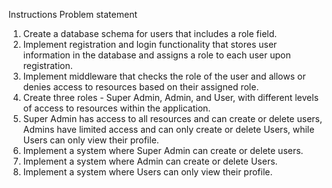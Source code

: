  Instructions
 Problem statement
 1. Create a database schema for users that includes a role field.
 2. Implement registration and login functionality that stores user information in the database and assigns a
 role to each user upon registration.
 3. Implement middleware that checks the role of the user and allows or denies access to resources based
 on their assigned role.
 4. Create three roles - Super Admin, Admin, and User, with different levels of access to resources within
 the application.
 5. Super Admin has access to all resources and can create or delete users, Admins have limited access and
 can only create or delete Users, while Users can only view their profile.
 6. Implement a system where Super Admin can create or delete users.
 7. Implement a system where Admin can create or delete Users.
 8. Implement a system where Users can only view their profile.